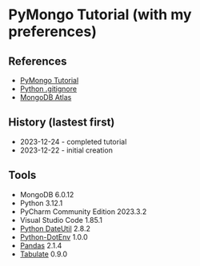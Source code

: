 # PyMongo Tutorial (with my preferences)
## References
* [PyMongo Tutorial](https://www.mongodb.com/languages/python)
* [Python .gitignore](https://github.com/github/gitignore/blob/main/Python.gitignore)
* [MongoDB Atlas](https://www.mongodb.com/atlas/database)
## History (lastest first)
* 2023-12-24 - completed tutorial
* 2023-12-22 - initial creation
## Tools
* MongoDB 6.0.12
* Python 3.12.1
* PyCharm Community Edition  2023.3.2
* Visual Studio Code 1.85.1
* [Python DateUtil](https://dateutil.readthedocs.io/en/stable/) 2.8.2
* [Python-DotEnv](https://pypi.org/project/python-dotenv/) 1.0.0
* [Pandas](https://pandas.pydata.org/) 2.1.4
* [Tabulate](https://pypi.org/project/tabulate/) 0.9.0